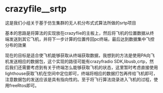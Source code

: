 # crazyfile__srtp
这是我们小组关于基于仿生集群的无人机分布式式算法所做的srtp项目

基本的思路是将算法的实现放在crazyflie的主板上，然后将飞机的位置数据从终端发送到其它飞机，并将下一步计算的位置传回pc终端，最后达到数据集中飞控分布的效果

现在的目标是适合使飞机能够获取从终端获取数据，我想到的方法是使用PA向飞机发送相应的数据包，这个实现的路径可能有crazyfradio SDK,libusb,crtp，然后我们还需要考虑到有关于终端怎么能够获取飞机的状态，这里暂时考虑直接使用lighthouse获取飞机在空间中定位即可，终端将相应的数据打包再传给飞机即可，注意数据包的发送应该是具有指向性的。至于将飞行算法烧录进入飞机的过程，使用freeRtos即可。
